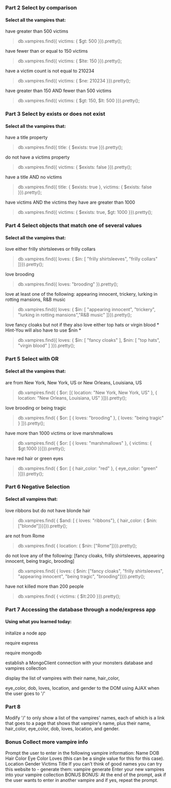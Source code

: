 ### Part 2 Select by comparison

#### Select all the vampires that:

have greater than 500 victims

> db.vampires.find({ victims: { $gt: 500 }}).pretty();

have fewer than or equal to 150 victims

> db.vampires.find({ victims: { $lte: 150 }}).pretty();

have a victim count is not equal to 210234

> db.vampires.find({ victims: { $ne: 210234 }}).pretty();

have greater than 150 AND fewer than 500 victims

> db.vampires.find({ victims: { $gt: 150, $lt: 500 }}).pretty();



### Part 3 Select by exists or does not exist

#### Select all the vampires that:

have a title property

> db.vampires.find({ title: { $exists: true }}).pretty();

do not have a victims property

> db.vampires.find({ victims: { $exists: false }}).pretty();

have a title AND no victims

> db.vampires.find({ title: { $exists: true }, victims: { $exists: false }}).pretty();

have victims AND the victims they have are greater than 1000

> db.vampires.find({ victims: { $exists: true, $gt: 1000 }}).pretty();



### Part 4 Select objects that match one of several values

#### Select all the vampires that:

love either frilly shirtsleeves or frilly collars

> db.vampires.find({ loves: { $in: [ "frilly shirtsleeves", "frilly collars" ]}}).pretty();

love brooding

> db.vampires.find({ loves: "brooding" }).pretty();

love at least one of the following: appearing innocent, trickery, lurking in rotting mansions, R&B music

> db.vampires.find({ loves: { $in: [ "appearing innocent", "trickery", "lurking in rotting mansions","R&B music" ]}}).pretty();

love fancy cloaks but not if they also love either top hats or virgin blood * Hint-You will also have to use $nin *

> db.vampires.find({ loves: { $in: [ "fancy cloaks" ], $nin: [ "top hats", "virgin blood" ] }}).pretty();



### Part 5 Select with OR

#### Select all the vampires that:

are from New York, New York, US or New Orleans, Louisiana, US

> db.vampires.find( { $or: [{ location: "New York, New York, US" }, { location: "New Orleans, Louisiana, US" }]}).pretty();

love brooding or being tragic

> db.vampires.find( { $or: [ { loves: "brooding" }, { loves: "being tragic" } ]}).pretty();

have more than 1000 victims or love marshmallows

> db.vampires.find( { $or: [ { loves: "marshmallows" }, { victims: { $gt:1000 }}]}).pretty();

have red hair or green eyes

> db.vampires.find( { $or: [ { hair_color: "red" }, { eye_color: "green" }]}).pretty();



### Part 6 Negative Selection

#### Select all vampires that:

love ribbons but do not have blonde hair

> db.vampires.find( { $and: [ { loves: "ribbons"}, { hair_color: { $nin: ["blonde"]}}]}).pretty();

are not from Rome

> db.vampires.find( { location: { $nin: ["Rome"]}}).pretty();

do not love any of the following: [fancy cloaks, frilly shirtsleeves, appearing innocent, being tragic, brooding]

> db.vampires.find( { loves: { $nin: ["fancy cloaks", "frilly shirtsleeves", "appearing innocent", "being tragic", "brooding"]}}).pretty();


have not killed more than 200 people

> db.vampires.find( { victims: { $lt:200 }}).pretty();




### Part 7 Accessing the database through a node/express app

#### Using what you learned today:


initalize a node app



require express



require mongodb



establish a MongoClient connection with your monsters database and vampires collection



display the list of vampires with their name, hair_color,


eye_color, dob, loves, location, and gender to the DOM using AJAX when the user goes to '/'




### Part 8

Modify '/' to only show a list of the vampires' names, each of which is a link that goes to a page that shows that vampire's name, plus their name, hair_color, eye_color, dob, loves, location, and gender.



### Bonus Collect more vampire info

Prompt the user to enter in the following vampire information:
Name
DOB
Hair Color
Eye Color
Loves (this can be a single value for this for this case).
Location
Gender
Victims
Title
If you can't think of good names you can try this website to - generate them: vampire generate
Enter your new vampires into your vampire collection
BONUS BONUS: At the end of the prompt, ask if the user wants to enter in another vampire and if yes, repeat the prompt.
